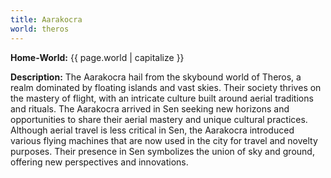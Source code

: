 ```yaml
---
title: Aarakocra
world: theros
---
```


**Home-World:** {{ page.world | capitalize }}

**Description:** The Aarakocra hail from the skybound world of Theros, a realm dominated by floating islands and vast skies. Their society thrives on the mastery of flight, with an intricate culture built around aerial traditions and rituals. The Aarakocra arrived in Sen seeking new horizons and opportunities to share their aerial mastery and unique cultural practices. Although aerial travel is less critical in Sen, the Aarakocra introduced various flying machines that are now used in the city for travel and novelty purposes. Their presence in Sen symbolizes the union of sky and ground, offering new perspectives and innovations.

<!--more-->

